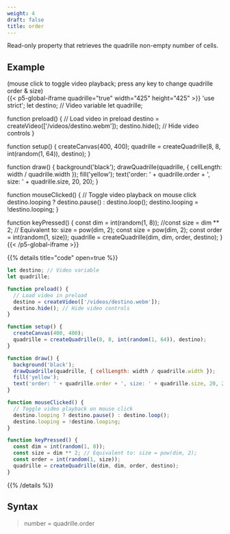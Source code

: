 ```yaml
---
weight: 4
draft: false
title: order
---
```


Read-only property that retrieves the quadrille non-empty number of cells.

## Example

(mouse click to toggle video playback; press any key to change quadrille order & size)  
{{< p5-global-iframe quadrille="true" width="425" height="425" >}}
'use strict';
let destino; // Video variable
let quadrille;

function preload() {
  // Load video in preload
  destino = createVideo(['/videos/destino.webm']);
  destino.hide(); // Hide video controls
}

function setup() {
  createCanvas(400, 400);
  quadrille = createQuadrille(8, 8, int(random(1, 64)), destino);
}

function draw() {
  background('black');
  drawQuadrille(quadrille, { cellLength: width / quadrille.width });
  fill('yellow');
  text('order: ' + quadrille.order + ', size: ' + quadrille.size, 20, 20);
}

function mouseClicked() {
  // Toggle video playback on mouse click
  destino.looping ? destino.pause() : destino.loop();
  destino.looping = !destino.looping;
}

function keyPressed() {
  const dim = int(random(1, 8));
  //const size = dim ** 2; // Equivalent to: size = pow(dim, 2);
  const size = pow(dim, 2);
  const order = int(random(1, size));
  quadrille = createQuadrille(dim, dim, order, destino);
}
{{< /p5-global-iframe >}}

{{% details title="code" open=true %}}
```js
let destino; // Video variable
let quadrille;

function preload() {
  // Load video in preload
  destino = createVideo(['/videos/destino.webm']);
  destino.hide(); // Hide video controls
}

function setup() {
  createCanvas(400, 400);
  quadrille = createQuadrille(8, 8, int(random(1, 64)), destino);
}

function draw() {
  background('black');
  drawQuadrille(quadrille, { cellLength: width / quadrille.width });
  fill('yellow');
  text('order: ' + quadrille.order + ', size: ' + quadrille.size, 20, 20);
}

function mouseClicked() {
  // Toggle video playback on mouse click
  destino.looping ? destino.pause() : destino.loop();
  destino.looping = !destino.looping;
}

function keyPressed() {
  const dim = int(random(1, 8));
  const size = dim ** 2; // Equivalent to: size = pow(dim, 2);
  const order = int(random(1, size));
  quadrille = createQuadrille(dim, dim, order, destino);
}
```
{{% /details %}}

## Syntax

> number = quadrille.order